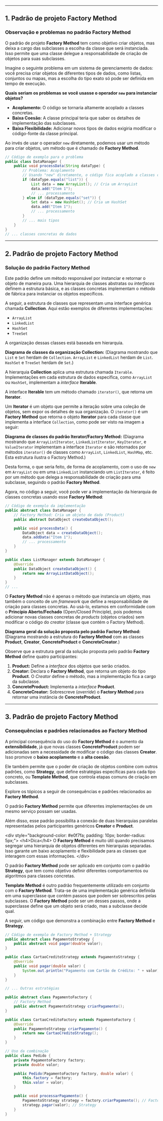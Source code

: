
-----

## 1\. Padrão de projeto Factory Method

### Observação e problemas no padrão Factory Method

O padrão de projeto **Factory Method** tem como objetivo criar objetos, mas deixa a cargo das subclasses a escolha da classe que será instanciada. Isso permite que uma classe delegue a responsabilidade de criação de objetos para suas subclasses.

Imagine o seguinte problema em um sistema de gerenciamento de dados: você precisa criar objetos de diferentes tipos de dados, como listas, conjuntos ou mapas, mas a escolha do tipo exato só pode ser definida em tempo de execução.

**Quais seriam os problemas se você usasse o operador `new` para instanciar objetos?**

  * **Acoplamento:** O código se tornaria altamente acoplado a classes concretas.
  * **Baixa Coesão:** A classe principal teria que saber os detalhes de implementação das subclasses.
  * **Baixa Flexibilidade:** Adicionar novos tipos de dados exigiria modificar o código-fonte da classe principal.

Ao invés de usar o operador `new` diretamente, podemos usar um método para criar objetos, um método que é chamado de **Factory Method**.

```java
// Código de exemplo para o problema
public class DataManager {
    public void processData(String dataType) {
        // Problema: Acoplamento
        // Usando "new" diretamente, o código fica acoplado a classes concretas
        if (dataType.equals("list")) {
            List data = new ArrayList(); // Cria um ArrayList
            data.add("Item 1");
            // ... processamento
        } else if (dataType.equals("set")) {
            Set data = new HashSet(); // Cria um HashSet
            data.add("Item 1");
            // ... processamento
        }
        // ... mais tipos
    }
}
// ... classes concretas de dados
```

-----

## 2\. Padrão de projeto Factory Method

### Solução do padrão Factory Method

Este padrão define um método responsável por instanciar e retornar o objeto de maneira pura. Uma hierarquia de classes abstratas ou *interfaces* definem a estrutura básica, e as classes concretas implementam o método de fábrica para instanciar os objetos específicos.

A seguir, a estrutura de classes que representam uma interface genérica chamada **Collection**. Aqui estão exemplos de diferentes implementações:

  * `ArrayList`
  * `LinkedList`
  * `HashSet`
  * `TreeSet`

A organização dessas classes está baseada em hierarquia.

**Diagrama de classes da organização Collection:**
(Diagrama mostrando que `List` e `Set` herdam de `Collection`. `ArrayList` e `LinkedList` herdam de `List`. `HashSet` e `TreeSet` herdam de `Set`.)

A hierarquia **Collection** aplica uma estrutura chamada `Iterable`. Implementações em cada estrutura de dados específica, como `ArrayList` ou `HashSet`, implementam a *interface* **Iterable**.

A interface **Iterable** tem um método chamado `iterator()`, que retorna um **Iterator**.

Um **Iterator** é um objeto que permite a iteração sobre uma coleção de objetos, sem expor os detalhes de sua organização. O `iterator()` é um **Factory Method** que retorna o objeto **Iterator** para cada classe que implementa a interface `Collection`, como pode ser visto na imagem a seguir:

**Diagrama de classes do padrão Iterator/Factory Method:**
(Diagrama mostrando que `ArrayListIterator`, `LinkedListIterator`, `KeyIterator`, e `ValueIterator` implementam a interface `Iterator` e são retornados por métodos `iterator()` de classes como `ArrayList`, `LinkedList`, `HashMap`, etc. Esta estrutura ilustra o Factory Method.)

Desta forma, o que seria feito, de forma de acoplamento, com o uso de `new` em `ArrayList` ou em uma `LinkedList` instanciando um `ListIterator`, é feito por um método que delega a responsabilidade de criação para uma subclasse, seguindo o padrão **Factory Method**.

Agora, no código a seguir, você pode ver a implementação da hierarquia de classes concretas usando esse **Factory Method**:

```java
// Código de exemplo da implementação
public abstract class DataManager {
    // Factory Method: Cria um objeto de dado (Product)
    public abstract DataObject createDataObject(); 

    public void processData() {
        DataObject data = createDataObject();
        data.addData("Item 1");
        // ... processamento
    }
}

public class ListManager extends DataManager {
    @Override
    public DataObject createDataObject() {
        return new ArrayListDataObject();
    }
}
// ...
```

O **Factory Method** não é apenas o método que instancia um objeto, mas também o conceito de um *framework* que define a responsabilidade de criação para classes concretas. Ao usá-lo, estamos em conformidade com o **Princípio Aberto/Fechado** (Open/Closed Principle), pois podemos adicionar novas classes concretas de *products* (objetos criados) sem modificar o código do *creator* (classe que contém o Factory Method).

**Diagrama geral da solução proposta pelo padrão Factory Method:**
(Diagrama mostrando a estrutura do **Factory Method** com as classes **Product**, **Creator**, **ConcreteProduct** e **ConcreteCreator**.)

Observe que a estrutura geral da solução proposta pelo padrão **Factory Method** define quatro participantes:

1.  **Product:** Define a *interface* dos objetos que serão criados.
2.  **Creator:** Declara o **Factory Method**, que retorna um objeto do tipo **Product**. O *Creator* define o método, mas a implementação fica a cargo da subclasse.
3.  **ConcreteProduct:** Implementa a *interface* **Product**.
4.  **ConcreteCreator:** Sobrescreve (*override*) o **Factory Method** para retornar uma instância de **ConcreteProduct**.

-----

## 3\. Padrão de projeto Factory Method

### Consequências e padrões relacionados ao Factory Method

A principal consequência do uso do **Factory Method** é o aumento da **extensibilidade**, já que novas classes **ConcreteProduct** podem ser adicionadas sem a necessidade de modificar o código das classes **Creator**. Isso promove o **baixo acoplamento** e a **alta coesão**.

Ele também permite que o poder de criação de objetos combine com outros padrões, como **Strategy**, que define estratégias específicas para cada tipo concreto, ou **Template Method**, que controla etapas comuns de criação em subclasses.

Explore os tópicos a seguir de consequências e padrões relacionados ao **Factory Method**.

O padrão **Factory Method** permite que diferentes implementações de um mesmo serviço possam ser usadas.

Além disso, esse padrão possibilita a conexão de duas hierarquias paralelas representadas pelos participantes genéricos **Creator** e **Product**.

\<div style="background-color: \#e0f7fa; padding: 10px; border-radius: 5px;"\>
\<h4\>Dica\</h4\>
O **Factory Method** é muito útil quando precisamos segregar uma hierarquia de objetos diferentes em hierarquias separadas. Isso garante um baixo acoplamento e flexibilidade para as classes que interagem com essas informações.
\</div\>

O padrão **Factory Method** pode ser aplicado em conjunto com o padrão **Strategy**, que tem como objetivo definir diferentes comportamentos ou algoritmos para classes concretas.

**Template Method** é outro padrão frequentemente utilizado em conjunto com o **Factory Method**. Trata-se de uma implementação genérica definida em uma superclasse que contém passos que podem ser sobrescritos pelas subclasses. O **Factory Method** pode ser um desses passos, onde a superclasse define que um objeto será criado, mas a subclasse decide qual.

A seguir, um código que demonstra a combinação entre **Factory Method** e **Strategy**.

```java
// Código de exemplo de Factory Method + Strategy
public abstract class PagamentoStrategy {
    public abstract void pagar(double valor); 
}

public class CartaoCreditoStrategy extends PagamentoStrategy {
    @Override
    public void pagar(double valor) {
        System.out.println("Pagamento com Cartão de Crédito: " + valor);
    }
}

// ... Outras estratégias

public abstract class PagamentoFactory {
    // Factory Method
    public abstract PagamentoStrategy criarPagamento();
}

public class CartaoCreditoFactory extends PagamentoFactory {
    @Override
    public PagamentoStrategy criarPagamento() {
        return new CartaoCreditoStrategy();
    }
}

// Uso da combinação
public class Pedido {
    private PagamentoFactory factory;
    private double valor;

    public Pedido(PagamentoFactory factory, double valor) {
        this.factory = factory;
        this.valor = valor;
    }

    public void processarPagamento() {
        PagamentoStrategy strategy = factory.criarPagamento(); // Factory Method
        strategy.pagar(valor); // Strategy
    }
}
```